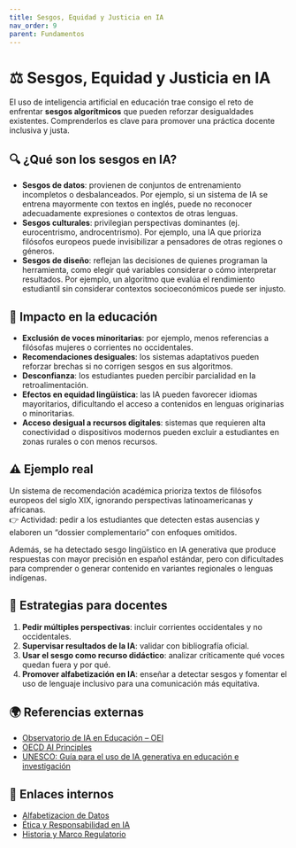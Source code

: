 ```yaml
---
title: Sesgos, Equidad y Justicia en IA
nav_order: 9
parent: Fundamentos
---
```


# ⚖️ Sesgos, Equidad y Justicia en IA  

El uso de inteligencia artificial en educación trae consigo el reto de enfrentar **sesgos algorítmicos** que pueden reforzar desigualdades existentes. Comprenderlos es clave para promover una práctica docente inclusiva y justa.  

## 🔍 ¿Qué son los sesgos en IA?  

- **Sesgos de datos**: provienen de conjuntos de entrenamiento incompletos o desbalanceados. Por ejemplo, si un sistema de IA se entrena mayormente con textos en inglés, puede no reconocer adecuadamente expresiones o contextos de otras lenguas.  
- **Sesgos culturales**: privilegian perspectivas dominantes (ej. eurocentrismo, androcentrismo). Por ejemplo, una IA que prioriza filósofos europeos puede invisibilizar a pensadores de otras regiones o géneros.  
- **Sesgos de diseño**: reflejan las decisiones de quienes programan la herramienta, como elegir qué variables considerar o cómo interpretar resultados. Por ejemplo, un algoritmo que evalúa el rendimiento estudiantil sin considerar contextos socioeconómicos puede ser injusto.  

## 🎯 Impacto en la educación  

- **Exclusión de voces minoritarias**: por ejemplo, menos referencias a filósofas mujeres o corrientes no occidentales.  
- **Recomendaciones desiguales**: los sistemas adaptativos pueden reforzar brechas si no corrigen sesgos en sus algoritmos.  
- **Desconfianza**: los estudiantes pueden percibir parcialidad en la retroalimentación.  
- **Efectos en equidad lingüística**: las IA pueden favorecer idiomas mayoritarios, dificultando el acceso a contenidos en lenguas originarias o minoritarias.  
- **Acceso desigual a recursos digitales**: sistemas que requieren alta conectividad o dispositivos modernos pueden excluir a estudiantes en zonas rurales o con menos recursos.  

## ⚠️ Ejemplo real  

Un sistema de recomendación académica prioriza textos de filósofos europeos del siglo XIX, ignorando perspectivas latinoamericanas y africanas.  
👉 Actividad: pedir a los estudiantes que detecten estas ausencias y elaboren un “dossier complementario” con enfoques omitidos.  

Además, se ha detectado sesgo lingüístico en IA generativa que produce respuestas con mayor precisión en español estándar, pero con dificultades para comprender o generar contenido en variantes regionales o lenguas indígenas.  

## 📌 Estrategias para docentes  

1. **Pedir múltiples perspectivas**: incluir corrientes occidentales y no occidentales.  
2. **Supervisar resultados de la IA**: validar con bibliografía oficial.  
3. **Usar el sesgo como recurso didáctico**: analizar críticamente qué voces quedan fuera y por qué.  
4. **Promover alfabetización en IA**: enseñar a detectar sesgos y fomentar el uso de lenguaje inclusivo para una comunicación más equitativa.  

## 🌍 Referencias externas  

- [Observatorio de IA en Educación – OEI](https://oei.org/es/observatorio-ia-educacion)  
- [OECD AI Principles](https://aiethicslab.rutgers.edu/glossary/oecd-ai-principles/)  
- [UNESCO: Guía para el uso de IA generativa en educación e investigación](https://www.unesco.org/es/articles/guia-para-el-uso-de-ia-generativa-en-educacion-e-investigacion)  

## 🔗 Enlaces internos  

- [Alfabetizacion de Datos](/docs/Fundamentos/Alfabetizacion-de-Datos.md)  
- [Ética y Responsabilidad en IA](/docs/Etica/Etica-y-Responsabilidad-en-IA.md)  
- [Historia y Marco Regulatorio](/docs/Fundamentos/Historia-y-Marco-Regulatorio.md)  

